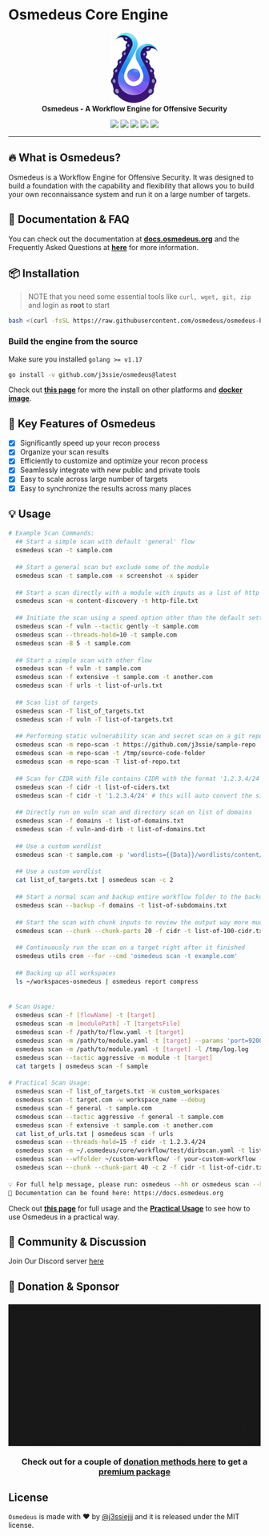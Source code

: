 # Osmedeus Core Engine

<p align="center">
  <a href="https://www.osmedeus.org"><img alt="Osmedeus" src="https://raw.githubusercontent.com/osmedeus/assets/main/logo-transparent.png" height="140" /></a>
  <br />
  <strong>Osmedeus - A Workflow Engine for Offensive Security</strong>

  <p align="center">
  <a href="https://docs.osmedeus.org/"><img src="https://img.shields.io/badge/Documentation-0078D4?style=for-the-badge&logo=GitBook&logoColor=39ff14&labelColor=black&color=black"></a>
  <a href="https://docs.osmedeus.org/donation/"><img src="https://img.shields.io/badge/Sponsors-0078D4?style=for-the-badge&logo=GitHub-Sponsors&logoColor=39ff14&labelColor=black&color=black"></a>
  <a href="https://twitter.com/OsmedeusEngine"><img src="https://img.shields.io/badge/%40OsmedeusEngine-0078D4?style=for-the-badge&logo=Twitter&logoColor=39ff14&labelColor=black&color=black"></a>
  <a href="https://discord.gg/gy4SWhpaPU"><img src="https://img.shields.io/badge/Discord%20Server-0078D4?style=for-the-badge&logo=Discord&logoColor=39ff14&labelColor=black&color=black"></a>
  <a href="https://github.com/j3ssie/osmedeus/releases"><img src="https://img.shields.io/github/release/j3ssie/osmedeus?style=for-the-badge&labelColor=black&color=2fc414&logo=Github"></a>
  </p>
</p>

***

## 🔥 What is Osmedeus?

Osmedeus is a Workflow Engine for Offensive Security. It was designed to build a foundation with the capability and
flexibility that allows you to build your own reconnaissance system and run it on a large number of targets.

## 📖 Documentation & FAQ

You can check out the documentation at [**docs.osmedeus.org**](https://docs.osmedeus.org) and the Frequently Asked
Questions at [**here**](https://docs.osmedeus.org/faq) for more information.

## 📦 Installation

> NOTE that you need some essential tools like `curl, wget, git, zip` and login as **root** to start

```bash
bash <(curl -fsSL https://raw.githubusercontent.com/osmedeus/osmedeus-base/master/install.sh)
```

### Build the engine from the source

Make sure you installed `golang >= v1.17`

```bash
go install -v github.com/j3ssie/osmedeus@latest
```

Check out [**this page**](https://docs.osmedeus.org/installation/) for more the install on other platforms and [**docker
image**](https://docs.osmedeus.org/installation/using-docker/).

## 🚀 Key Features of Osmedeus

- [x] Significantly speed up your recon process
- [x] Organize your scan results
- [x] Efficiently to customize and optimize your recon process
- [x] Seamlessly integrate with new public and private tools
- [x] Easy to scale across large number of targets
- [x] Easy to synchronize the results across many places

## 💡 Usage

```bash
# Example Scan Commands:
  ## Start a simple scan with default 'general' flow
  osmedeus scan -t sample.com

  ## Start a general scan but exclude some of the module
  osmedeus scan -t sample.com -x screenshot -x spider

  ## Start a scan directly with a module with inputs as a list of http domains like this https://sub.example.com
  osmedeus scan -m content-discovery -t http-file.txt

  ## Initiate the scan using a speed option other than the default setting
  osmedeus scan -f vuln --tactic gently -t sample.com
  osmedeus scan --threads-hold=10 -t sample.com
  osmedeus scan -B 5 -t sample.com

  ## Start a simple scan with other flow
  osmedeus scan -f vuln -t sample.com
  osmedeus scan -f extensive -t sample.com -t another.com
  osmedeus scan -f urls -t list-of-urls.txt

  ## Scan list of targets
  osmedeus scan -T list_of_targets.txt
  osmedeus scan -f vuln -T list-of-targets.txt

  ## Performing static vulnerability scan and secret scan on a git repo
  osmedeus scan -m repo-scan -t https://github.com/j3ssie/sample-repo
  osmedeus scan -m repo-scan -t /tmp/source-code-folder
  osmedeus scan -m repo-scan -T list-of-repo.txt

  ## Scan for CIDR with file contains CIDR with the format '1.2.3.4/24'
  osmedeus scan -f cidr -t list-of-ciders.txt
  osmedeus scan -f cidr -t '1.2.3.4/24' # this will auto convert the single input to the file and run

  ## Directly run on vuln scan and directory scan on list of domains
  osmedeus scan -f domains -t list-of-domains.txt
  osmedeus scan -f vuln-and-dirb -t list-of-domains.txt

  ## Use a custom wordlist
  osmedeus scan -t sample.com -p 'wordlists={{Data}}/wordlists/content/big.txt'

  ## Use a custom wordlist
  cat list_of_targets.txt | osmedeus scan -c 2

  ## Start a normal scan and backup entire workflow folder to the backup folder
  osmedeus scan --backup -f domains -t list-of-subdomains.txt

  ## Start the scan with chunk inputs to review the output way more much faster
  osmedeus scan --chunk --chunk-parts 20 -f cidr -t list-of-100-cidr.txt

  ## Continuously run the scan on a target right after it finished
  osmedeus utils cron --for --cmd 'osmedeus scan -t example.com'

  ## Backing up all workspaces
  ls ~/workspaces-osmedeus | osmedeus report compress


# Scan Usage:
  osmedeus scan -f [flowName] -t [target]
  osmedeus scan -m [modulePath] -T [targetsFile]
  osmedeus scan -f /path/to/flow.yaml -t [target]
  osmedeus scan -m /path/to/module.yaml -t [target] --params 'port=9200'
  osmedeus scan -m /path/to/module.yaml -t [target] -l /tmp/log.log
  osmedeus scan --tactic aggressive -m module -t [target]
  cat targets | osmedeus scan -f sample

# Practical Scan Usage:
  osmedeus scan -T list_of_targets.txt -W custom_workspaces
  osmedeus scan -t target.com -w workspace_name --debug
  osmedeus scan -f general -t sample.com
  osmedeus scan --tactic aggressive -f general -t sample.com
  osmedeus scan -f extensive -t sample.com -t another.com
  cat list_of_urls.txt | osmedeus scan -f urls
  osmedeus scan --threads-hold=15 -f cidr -t 1.2.3.4/24
  osmedeus scan -m ~/.osmedeus/core/workflow/test/dirbscan.yaml -t list_of_urls.txt
  osmedeus scan --wfFolder ~/custom-workflow/ -f your-custom-workflow -t list_of_urls.txt
  osmedeus scan --chunk --chunk-part 40 -c 2 -f cidr -t list-of-cidr.txt

💡 For full help message, please run: osmedeus --hh or osmedeus scan --hh
📖 Documentation can be found here: https://docs.osmedeus.org
```

Check out [**this page**](https://docs.osmedeus.org/installation/usage/) for full usage and the [**Practical Usage**](https://docs.osmedeus.org/installation/practical-usage/) to see how to use Osmedeus in a practical way.

## 💬 Community & Discussion

Join Our Discord server [here](https://discord.gg/mtQG2FQsYA)

## 💎 Donation & Sponsor

<h3 align="center">
 <img alt="Osmedeus" src="https://raw.githubusercontent.com/osmedeus/assets/main/premium-package.gif" />

 <p align="center"> Check out for a couple of <strong><a href="https://docs.osmedeus.org/donation/">donation methods here</a></strong> to get a <strong><a href="https://docs.osmedeus.org/premium/">premium package</a></strong><p>
</h3>

## License

`Osmedeus` is made with ♥ by [@j3ssiejjj](https://twitter.com/j3ssiejjj) and it is released under the MIT license.
